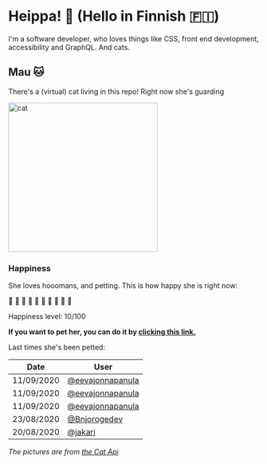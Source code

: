 # Heippa! :wave: (Hello in Finnish :finland:)

I'm a software developer, who loves things like CSS, front end development, accessibility and GraphQL. And cats.

<!-- Cat Widget Start -->
## Mau :cat:

There's a (virtual) cat living in this repo! Right now she's guarding

<img src=https://cdn2.thecatapi.com/images/b1a.jpg alt="cat" width=300 />
  
### Happiness
  She loves hooomans, and petting. This is how happy she is right now: 
  
  :sparkling_heart: :black_heart: :black_heart: :black_heart: :black_heart: :black_heart: :black_heart: :black_heart: :black_heart: :black_heart: 
  
  Happiness level: 10/100
   
  **If you want to pet her, you can do it by [clicking this link.](https://github.com/eevajonnapanula/eevajonnapanula/issues/new?title=pet-cat&body=Just+submit+the+issue+-+that%27s+all+you+have+to+do+%3Acat%3A)**
  
  Last times she's been petted: 

Date | User
------- | ---------
 11/09/2020 | [@eevajonnapanula](https://github.com/eevajonnapanula)
11/09/2020 | [@eevajonnapanula](https://github.com/eevajonnapanula)
11/09/2020 | [@eevajonnapanula](https://github.com/eevajonnapanula)
23/08/2020 | [@Bnjorogedev](https://github.com/Bnjorogedev)
20/08/2020 | [@jakari](https://github.com/jakari)
  

*The pictures are from [the Cat Api](https://thecatapi.com/)*
<!-- Cat Widget End -->
